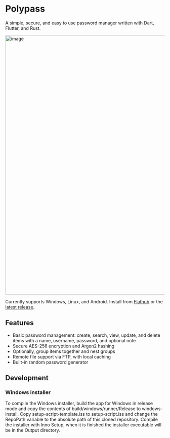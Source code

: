# Polypass
A simple, secure, and easy to use password manager written with Dart, Flutter, and Rust.

<img width="1332" height="819" alt="image" src="https://github.com/user-attachments/assets/febe8188-0630-4388-9db7-3cadd60f9568" />

Currently supports Windows, Linux, and Android. Install from [Flathub](https://flathub.org/apps/io.github.polypixeldev.Polypass) or the [latest release](https://github.com/polypixeldev/polypass/releases).

## Features
- Basic password management: create, search, view, update, and delete items with a name, username, password, and optional note
- Secure AES-256 encryption and Argon2 hashing
- Optionally, group items together and nest groups
- Remote file support via FTP, with local caching
- Built-in random password generator

## Development

### Windows installer
To compile the Windows installer, build the app for Windows in release mode and copy the contents of build/windows/runner/Release to windows-install. Copy setup-script-template.iss to setup-script.iss and change the RepoPath variable to the absolute path of this cloned repository. Compile the installer with Inno Setup, when it is finished the installer executable will be in the Output directory.
